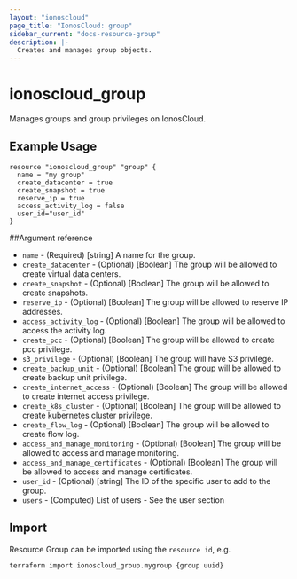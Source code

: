 ```yaml
---
layout: "ionoscloud"
page_title: "IonosCloud: group"
sidebar_current: "docs-resource-group"
description: |-
  Creates and manages group objects.
---
```


# ionoscloud\_group

Manages groups and group privileges on IonosCloud.

## Example Usage

```hcl
resource "ionoscloud_group" "group" {
  name = "my group"
  create_datacenter = true
  create_snapshot = true
  reserve_ip = true
  access_activity_log = false
  user_id="user_id"
}
```

##Argument reference

* `name` - (Required) [string] A name for the group.
* `create_datacenter` - (Optional) [Boolean] The group will be allowed to create virtual data centers.
* `create_snapshot` - (Optional) [Boolean] The group will be allowed to create snapshots.
* `reserve_ip` - (Optional) [Boolean] The group will be allowed to reserve IP addresses.
* `access_activity_log` - (Optional) [Boolean] The group will be allowed to access the activity log.
* `create_pcc` - (Optional) [Boolean] The group will be allowed to create pcc privilege.
* `s3_privilege` - (Optional) [Boolean] The group will have S3 privilege.
* `create_backup_unit` - (Optional) [Boolean] The group will be allowed to create backup unit privilege.
* `create_internet_access` - (Optional) [Boolean] The group will be allowed to create internet access privilege.
* `create_k8s_cluster` - (Optional) [Boolean]  The group will be allowed to create kubernetes cluster privilege.
* `create_flow_log` - (Optional) [Boolean]  The group will be allowed to create flow log.
* `access_and_manage_monitoring` - (Optional) [Boolean]  The group will be allowed to access and manage monitoring.
* `access_and_manage_certificates` - (Optional) [Boolean]  The group will be allowed to access and manage certificates.
* `user_id` - (Optional) [string] The ID of the specific user to add to the group.
* `users` - (Computed) List of users - See the user section

## Import

Resource Group can be imported using the `resource id`, e.g.

```shell
terraform import ionoscloud_group.mygroup {group uuid}
```